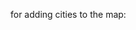 for adding cities to the map:

<!-- Displaying maps and exploring them is pretty entertaining, but as anyone who has participated in the improvement of our geographic understanding of our world via projects such as [Open Street Map](http://www.openstreetmap.org/) will tell you, there's a whole new level of cool to be attained by adding to a map.

With that in mind, our next task is to add some simple detail in the form of points that show the location of cities.

To do this we will load in a csv file with data that identifies our cities and includes latitude and longitude details. Our file is called `cities.csv` and looks like this;

code,city,country,lat,lon
ZNZ,ZANZIBAR,TANZANIA,-6.13,39.31
TYO,TOKYO,JAPAN,35.68,139.76
AKL,AUCKLAND,NEW ZEALAND,-36.85,174.78
BKK,BANGKOK,THAILAND,13.75,100.48
DEL,DELHI,INDIA,29.01,77.38
SIN,SINGAPORE,SINGAPOR,1.36,103.75
BSB,BRASILIA,BRAZIL,-15.67,-47.43
RIO,RIO DE JANEIRO,BRAZIL,-22.90,-43.24
YTO,TORONTO,CANADA,43.64,-79.40
IPC,EASTER ISLAND,CHILE,-27.11,-109.36
SEA,SEATTLE,USA,47.61,-122.33

While we're only going to use the latitude and longitude for our current work, the additional details could just as easily be used for labeling or tooltips.

We need to place our code carefully in this case because while you might have some flexibility in getting the right result with a locally hosted version of a map, there is a possibility that with a version hosted in the outside World (*gasp* the internet) you could strike trouble.

The code to load the cities should be placed inside the function that is loading the World map as indicated below;
d3.json("json/world-110m2.json", function(error, topology) {
    g.selectAll("path")
      .data(topojson.object(topology, topology.objects.countries)
          .geometries)
    .enter()
      .append("path")
      .attr("d", path)
                           // <== Put the new code block here
}); -->
